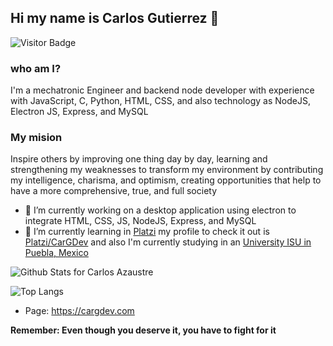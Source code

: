 ## Hi my name is Carlos Gutierrez 👋

![Visitor Badge](https://visitor-badge.laobi.icu/badge?page_id=cargdev.cargdev)

### who am I?
I'm a mechatronic Engineer and backend node developer with experience with JavaScript, C, Python, HTML, CSS, and also technology as NodeJS, Electron JS, Express, and MySQL

### My mision
Inspire others by improving one thing day by day, learning and strengthening my weaknesses to transform my environment by contributing my intelligence, charisma, and optimism, creating opportunities that help to have a more comprehensive, true, and full society

- 🔭 I’m currently working on a desktop application using electron to integrate HTML, CSS, JS, NodeJS, Express, and MySQL
- 🌱 I’m currently learning in [Platzi](https://platzi.com/) my profile to check it out is [Platzi/CarGDev](https://platzi.com/@CarGDev/) and also I'm currently studying in an [University ISU in Puebla, Mexico](https://isu.edu.mx/?gclid=CjwKCAjw0_T4BRBlEiwAwoEiAXg8Qkh4u1ZqG8htGkVgmUTRp9fF9ARtEOZStLdJaIv4jGdJKI6HBxoCNcwQAvD_BwE)

![Github Stats for Carlos Azaustre](https://github-readme-stats.vercel.app/api?username=CarGDev&count_private=true&show_icons=true&hide_border=true&title_color=B6e443&icon_color=46c7e7&bg_color=0B0B2A&text_color=C2C1CE)

![Top Langs](https://github-readme-stats.vercel.app/api/top-langs/?username=CarGDev&layout=compact)

* Page: https://cargdev.com

**Remember: Even though you deserve it, you have to fight for it**

<!--
**CarGDev/CarGDev** is a ✨ _special_ ✨ repository because its `README.md` (this file) appears on your GitHub profile.

Here are some ideas to get you started:

- 🔭 I’m currently working on ...
- 🌱 I’m currently learning ...
- 👯 I’m looking to collaborate on ...
- 🤔 I’m looking for help with ...
- 💬 Ask me about ...
- 📫 How to reach me: ...
- 😄 Pronouns: ...
- ⚡ Fun fact: ...
-->
